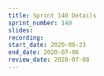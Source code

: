 ```yaml
---
title: Sprint 140 Details
sprint_number: 140
slides:
recording:
start_date: 2020-06-23
end_date: 2020-07-06
review_date: 2020-07-08
---
```

